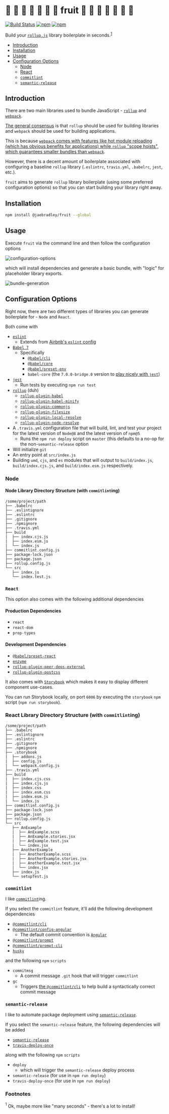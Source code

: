 # 🥝  🍋  🍐  🍓  🍊  🍍  🍰  fruit 🍒  🍈  🍇  🍉  🍏  🍎  🍌

[![Build Status](https://travis-ci.org/jaebradley/fruit.svg?branch=master)](https://travis-ci.org/jaebradley/fruit)
[![npm](https://img.shields.io/npm/dt/@jaebradley/fruit.svg)](https://www.npmjs.com/package/@jaebradley/fruit)
[![npm](https://img.shields.io/npm/v/@jaebradley/fruit.svg)](https://www.npmjs.com/package/@jaebradley/fruit)

Build your [`rollup.js`](https://rollupjs.org/guide) library boilerplate in seconds.<sup>[1](#build-in-seconds-footnote)</sup>

* [Introduction](#introduction)
* [Installation](#installation)
* [Usage](#usage)
* [Configuration Options](#configuration-option)
  * [Node](#node)
  * [React](#react)
  * [`commitlint`](#commitlint)
  * [`semantic-release`](#semantic-release)

## Introduction

There are two main libraries used to bundle JavaScript - [`rollup`](https://rollupjs.org/guide) and [`webpack`](https://webpack.js.org).

[The general consensus](https://medium.com/webpack/webpack-and-rollup-the-same-but-different-a41ad427058c) is that `rollup` should be used for building libraries and `webpack` should be used for building applications.

This is because [`webpack` comes with features like hot module reloading (which has obvious benefits for applications) while `rollup` "scope hoists", which guarantees smaller bundles than `webpack`](https://stackoverflow.com/a/43255948/5225575).

However, there is a decent amount of boilerplate associated with configuring a baseline `rollup` library (`.eslintrc`, `travis.yml`, `.babelrc`, `jest`, etc.).

`fruit` aims to generate `rollup` library boilerplate (using some preferred configuration options) so that you can start building your library right away.

## Installation

```bash
npm install @jaebradley/fruit --global
```

## Usage

Execute `fruit` via the command line and then follow the configuration options

![configuration-options](https://imgur.com/rsAx6CG.gif)

which will install dependencies and generate a basic bundle, with "logic" for placeholder library exports.

![bundle-generation](https://imgur.com/FwCdIln.gif)

## Configuration Options

Right now, there are two different types of libraries you can generate boilerplate for - `Node` and `React`.

Both come with

* [`eslint`](https://eslint.org)
  * Extends from [Airbnb's `eslint` config](https://www.npmjs.com/package/eslint-config-airbnb)
* [`Babel 7`](https://babeljs.io/blog/2017/03/01/upgrade-to-babel-7)
  * Specifically
    * [`@babel/cli`](https://www.npmjs.com/package/@babel/cli)
    * [`@babel/core`](https://www.npmjs.com/package/@babel/core)
    * [`@babel/preset-env`](https://www.npmjs.com/package/@babel/preset-env)
    * `babel-core` (the `7.0.0-bridge.0` version to [play nicely with `jest`](https://facebook.github.io/jest/docs/en/getting-started.html#using-babel))
* [`jest`](https://facebook.github.io/jest/)
  * Run tests by executing `npm run test`
* [`rollup`](https://rollupjs.org/guide/en) (duh)
  * [`rollup-plugin-babel`](https://www.npmjs.com/package/rollup-plugin-babel)
  * [`rollup-plugin-babel-minify`](https://www.npmjs.com/package/rollup-plugin-babel)
  * [`rollup-plugin-commonjs`](https://www.npmjs.com/package/rollup-plugin-commonjs)
  * [`rollup-plugin-filesize`](https://www.npmjs.com/package/rollup-plugin-filesize)
  * [`rollup-plugin-local-resolve`](https://www.npmjs.com/package/rollup-plugin-local-resolve)
  * [`rollup-plugin-node-resolve`](https://www.npmjs.com/package/rollup-plugin-node-resolve)
* A `.travis.yml` configuration file that will build, lint, and test your project for the latest version of `Node@8` and the latest version of `npm@5`
  * Runs the `npm run deploy` script on `master` (this defaults to a no-op for the non-`semantic-release` option
* Will initialize `git`
* An entry point at `src/index.js`
* Building `umd`, `cjs`, and `es` modules that will output to `build/index.js`, `build/index.cjs.js`, and `build/index.esm.js` respectively.

### Node

#### Node Library Directory Structure (with `commitlint`ing)

```text
/some/project/path
├── .babelrc
├── .eslintignore
├── .eslintrc
├── .gitignore
├── .npmignore
├── .travis.yml
├── build
|  ├── index.cjs.js
|  ├── index.esm.js
|  └── index.js
├── commitlint.config.js
├── package-lock.json
├── package.json
├── rollup.config.js
└── src
   ├── index.js
   └── index.test.js
```

### `React`

This option also comes with the following additional dependencies

#### Production Dependencies

* `react`
* `react-dom`
* `prop-types`

#### Development Dependencies

* [`@babel/preset-react`](https://www.npmjs.com/package/@babel/preset-react)
* [`enzyme`](https://www.npmjs.com/package/enzyme)
* [`rollup-plugin-peer-deps-external`](https://www.npmjs.com/package/rollup-plugin-peer-deps-external)
* [`rollup-plugin-postcss`](https://www.npmjs.com/package/rollup-plugin-postcss)

It also comes with [`Storybook`](https://github.com/storybooks/storybook) which makes it easy to display different component use-cases.

You can run Storybook locally, on port `6006` by executing the `storybook` `npm` script (`npm run storybook`).

### React Library Directory Structure (with `commitlint`ing)

```text
/some/project/path
├── .babelrc
├── .eslintignore
├── .eslintrc
├── .gitignore
├── .npmignore
├── .storybook
|  ├── addons.js
|  ├── config.js
|  └── webpack.config.js
├── .travis.yml
├── build
|  ├── index.cjs.css
|  ├── index.cjs.js
|  ├── index.css
|  ├── index.esm.css
|  ├── index.esm.js
|  └── index.js
├── commitlint.config.js
├── package-lock.json
├── package.json
├── rollup.config.js
└── src
   ├── AnExample
   |  ├── AnExample.scss
   |  ├── AnExample.stories.jsx
   |  ├── AnExample.test.jsx
   |  └── index.jsx
   ├── AnotherExample
   |  ├── AnotherExample.scss
   |  ├── AnotherExample.stories.jsx
   |  ├── AnotherExample.test.jsx
   |  └── index.jsx
   ├── index.js
   └── setupTest.js
```

### `commitlint`

I like [`commitlint`](https://github.com/marionebl/commitlint)ing.

If you select the `commitlint` feature, it'll add the following development dependencies

* [`@commitlint/cli`](https://github.com/marionebl/commitlint/blob/master/@commitlint/cli)
* [`@commitlint/config-angular`](https://www.npmjs.com/package/@commitlint/config-angular)
  * The default commit convention is [`Angular`](https://gist.github.com/stephenparish/9941e89d80e2bc58a153)
* [`@commitlint/prompt`](https://www.npmjs.com/package/@commitlint/prompt)
* [`@commitlint/prompt-cli`](https://www.npmjs.com/package/@commitlint/prompt-cli)
* [`husky`](https://www.npmjs.com/package/husky)

and the following `npm` `scripts`

* `commitmsg`
  * A commit message `.git` hook that will trigger `commitlint`
* `gc`
  * Triggers [the `@commitlint/cli`](https://github.com/marionebl/commitlint/tree/master/@commitlint/cli) to help build a syntactically correct commit message

### `semantic-release`

I like to automate package deployment using [`semantic-release`](https://github.com/semantic-release/semantic-release).

If you select the `semantic-release` feature, the following dependencies will be added

* [`semantic-release`](https://www.npmjs.com/package/semantic-release)
* [`travis-deploy-once`](https://www.npmjs.com/package/travis-deploy-once)

along with the following `npm` `scripts`

* `deploy`
  * which will trigger the `semantic-release` deploy process
* `semantic-release` (for use in `npm run deploy`)
* `travis-deploy-once` (for use in `npm run deploy`)

### Footnotes

<a name="build-in-seconds-footnote"><sup>1</sup></a> Ok, maybe more like "many seconds" - there's a lot to install!
